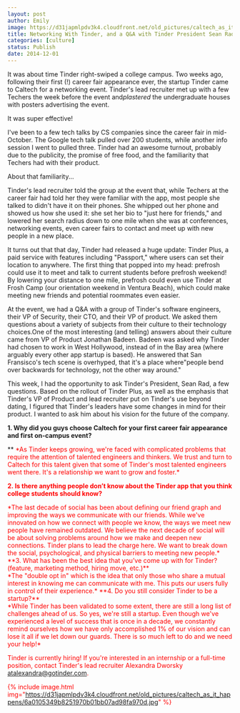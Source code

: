 ```yaml
---
layout: post
author: Emily
image: https://d31japmlpdv3k4.cloudfront.net/old_pictures/caltech_as_it_happens/6a0105349b8251970b01bb07a93f6a970d.jpg
title: Networking With Tinder, and a Q&A with Tinder President Sean Rad FINAL
categories: [culture]
status: Publish
date: 2014-12-01
---
```


It was about time Tinder right-swiped a college campus. Two weeks ago, following their first (!) career fair appearance ever, the startup Tinder came to Caltech for a networking event. Tinder's lead recruiter met up with a few Techers the week before the event and*plastered* the undergraduate houses with posters advertising the event.

It was super effective!

I've been to a few tech talks by CS companies since the career fair in mid-October. The Google tech talk pulled over 200 students, while another info session I went to pulled three. Tinder had an awesome turnout, probably due to the publicity, the promise of free food, and the familiarity that Techers had with their product.

About that familiarity...

Tinder's lead recruiter told the group at the event that, while Techers at the career fair had told her they were familiar with the app, most people she talked to didn't have it on their phones. She whipped out her phone and showed us how she used it: she set her bio to "just here for friends," and lowered her search radius down to one mile when she was at conferences, networking events, even career fairs to contact and meet up with new people in a new place.

It turns out that that day, Tinder had released a huge update: Tinder Plus, a paid service with features including "Passport," where users can set their location to anywhere. The first thing that popped into my head: prefrosh could use it to meet and talk to current students before prefrosh weekend! By lowering your distance to one mile, prefrosh could even use Tinder at Frosh Camp (our orientation weekend in Ventura Beach), which could make meeting new friends and potential roommates even easier.

At the event, we had a Q&amp;A with a group of Tinder's software engineers, their VP of Security, their CTO, and their VP of product. We asked them questions about a variety of subjects from their culture to their technology choices.One of the most interesting (and telling) answers about their culture came from VP of Product Jonathan Badeen. Badeen was asked why Tinder had chosen to work in West Hollywood, instead of in the Bay area (where arguably every other app startup is based). He answered that San Fransisco's tech scene is overhyped, that it's a place where"people bend over backwards for technology, not the other way around."

This week, I had the opportunity to ask Tinder's President, Sean Rad, a few questions. Based on the rollout of Tinder Plus, as well as the emphasis that Tinder's VP of Product and lead recruiter put on Tinder's use beyond dating, I figured that Tinder's leaders have some changes in mind for their product. I wanted to ask him about his vision for the future of the company.

**1. Why did you guys choose Caltech for your first career fair appearance and first on-campus event?**
<div id="mI">
<div data-item-id="#gmail:thread-f:1485043518718451900" data-item-id-qs="qs-gmail-thread-f-1485043518718451900-0">
<div data-msg-id="#msg-f:1485043518718451900" data-msg-id-qs="qs-msg-f-1485043518718451900">
*​*
<span style="color: #ff0000;">*As Tinder keeps growing, we're faced with complicated problems that require the attention of talented engineers and thinkers. We trust and turn to Caltech for this talent given that some of Tinder's most talented engineers went there. It's a relationship we want to grow and foster.*

**2. Is there anything people don’t know about the Tinder app that you think college students should know?**
<div id="mI">
<div data-item-id="#gmail:thread-f:1485043518718451900" data-item-id-qs="qs-gmail-thread-f-1485043518718451900-0">
<div data-msg-id="#msg-f:1485043518718451900" data-msg-id-qs="qs-msg-f-1485043518718451900">
<span style="color: #ff0000;">*The last decade of social has been about defining our friend graph and improving the ways we communicate with our friends. While we've innovated on how we connect with people we know, the ways we meet new people have remained outdated. We believe the next decade of social will be about solving problems around how we make and deepen new connections. Tinder plans to lead the charge here. We want to break down the social, psychological, and physical barriers to meeting new people.*
**3. What has been the best idea that you’ve come up with for Tinder? (feature, marketing method, hiring move, etc.)**
<div id="mI">
<div data-item-id="#gmail:thread-f:1485043518718451900" data-item-id-qs="qs-gmail-thread-f-1485043518718451900-0">
<div data-msg-id="#msg-f:1485043518718451900" data-msg-id-qs="qs-msg-f-1485043518718451900">
<span style="color: #ff0000;">*​The "double opt in" which is the idea that only those who share a mutual interest in knowing me can communicate with me. This puts our users fully in control of their experience.*
**4. Do you still consider Tinder to be a startup?**

<div id="mI">
<div data-item-id="#gmail:thread-f:1485043518718451900" data-item-id-qs="qs-gmail-thread-f-1485043518718451900-0">
<div data-msg-id="#msg-f:1485043518718451900" data-msg-id-qs="qs-msg-f-1485043518718451900">
<span style="color: #ff0000;">*While Tinder has been validated to some extent, there are still a long list of challenges ahead of us. So yes, we're still a startup. Even though we've experienced a level of success that is once in a decade, we constantly remind ourselves how we have only accomplished 1% of our vision and can lose it all if we let down our guards. There is so much left to do and we need your help!*

Tinder is currently hiring! If you're interested in an internship or a full-time position, contact Tinder's lead recruiter Alexandra Dworsky atalexandra@gotinder.com.


{% include image.html img="https://d31japmlpdv3k4.cloudfront.net/old_pictures/caltech_as_it_happens/6a0105349b8251970b01bb07ad98fa970d.jpg" %}

